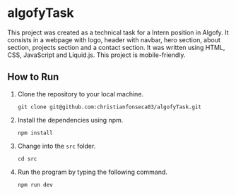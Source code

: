 # algofyTask

This project was created as a technical task for a Intern position in Algofy. 
It consists in a webpage with logo, header with navbar, hero section, about section, projects section and a contact section.
It was written using HTML, CSS, JavaScript and Liquid.js.
This project is mobile-friendly.

## How to Run

1. Clone the repository to your local machine.

   ``git clone git@github.com:christianfonseca03/algofyTask.git``

2. Install the dependencies using npm.

   ``npm install``

3. Change into the `src` folder.

   ``cd src``

4. Run the program by typing the following command.

   ``npm run dev``
